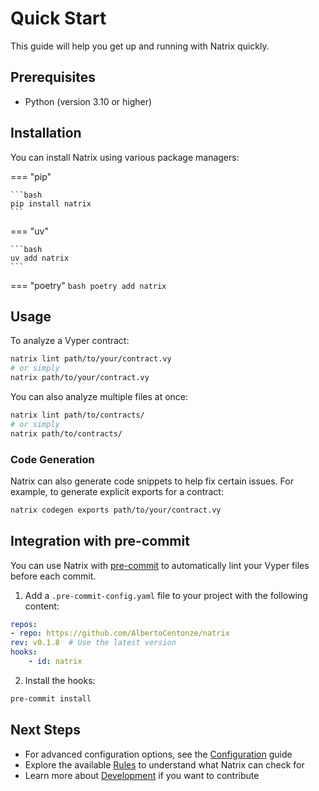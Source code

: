 # Quick Start

This guide will help you get up and running with Natrix quickly.

## Prerequisites

- Python (version 3.10 or higher)

## Installation

You can install Natrix using various package managers:

=== "pip"

    ```bash
    pip install natrix
    ```

=== "uv"

    ```bash
    uv add natrix
    ```

=== "poetry"
    ```bash
    poetry add natrix
    ```

## Usage

To analyze a Vyper contract:

```bash
natrix lint path/to/your/contract.vy
# or simply
natrix path/to/your/contract.vy
```

You can also analyze multiple files at once:

```bash
natrix lint path/to/contracts/
# or simply
natrix path/to/contracts/
```

### Code Generation

Natrix can also generate code snippets to help fix certain issues. For example, to generate explicit exports for a contract:

```bash
natrix codegen exports path/to/your/contract.vy
```

## Integration with pre-commit

You can use Natrix with [pre-commit](https://pre-commit.com/) to automatically lint your Vyper files before each commit.

1. Add a `.pre-commit-config.yaml` file to your project with the following content:

```yaml
repos:
- repo: https://github.com/AlbertoCentonze/natrix
rev: v0.1.8  # Use the latest version
hooks:
    - id: natrix
```

2. Install the hooks:

```bash
pre-commit install
```

## Next Steps

- For advanced configuration options, see the [Configuration](./configuration.md) guide
- Explore the available [Rules](./rules/index.md) to understand what Natrix can check for
- Learn more about [Development](./development/index.md) if you want to contribute
